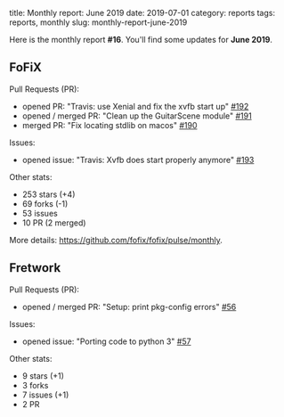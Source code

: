 title: Monthly report: June 2019
date: 2019-07-01
category: reports
tags: reports, monthly
slug: monthly-report-june-2019

Here is the monthly report **#16**. You'll find some updates for **June 2019**.


## FoFiX

Pull Requests (PR):

- opened PR: "Travis: use Xenial and fix the xvfb start up" [#192](https://github.com/fofix/fofix/pull/192)
- opened / merged PR: "Clean up the GuitarScene module" [#191](https://github.com/fofix/fofix/pull/191)
- merged PR: "Fix locating stdlib on macos" [#190](https://github.com/fofix/fofix/pull/190)

Issues:

- opened issue: "Travis: Xvfb does start properly anymore" [#193](https://github.com/fofix/fofix/issues/193)

Other stats:

- 253 stars (+4)
- 69 forks (-1)
- 53 issues
- 10 PR (2 merged)


More details: <https://github.com/fofix/fofix/pulse/monthly>.


## Fretwork

Pull Requests (PR):

- opened / merged PR: "Setup: print pkg-config errors" [#56](https://github.com/fofix/fretwork/pull/56)

Issues:

- opened issue: "Porting code to python 3" [#57](https://github.com/fofix/fretwork/issues/57)

Other stats:

- 9 stars (+1)
- 3 forks
- 7 issues (+1)
- 2 PR
